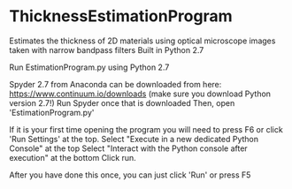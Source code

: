 # ThicknessEstimationProgram
Estimates the thickness of 2D materials using optical microscope images taken with narrow bandpass filters
Built in Python 2.7

Run EstimationProgram.py using Python 2.7

Spyder 2.7 from Anaconda can be downloaded from here:
https://www.continuum.io/downloads (make sure you download Python version 2.7!)
Run Spyder once that is downloaded
Then, open 'EstimationProgram.py'

If it is your first time opening the program you will need to press F6 or click 'Run Settings' at the top.
Select "Execute in a new dedicated Python Console" at the top
Select "Interact with the Python console after execution" at the bottom
Click run.

After you have done this once, you can just click 'Run' or press F5
